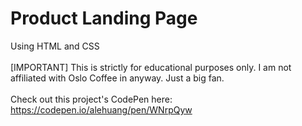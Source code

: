 # Product Landing Page

Using HTML and CSS <br><br>
[IMPORTANT] This is strictly for educational purposes only. I am not affiliated with Oslo Coffee in anyway. Just a big fan. <br><br>
Check out this project's CodePen here: https://codepen.io/alehuang/pen/WNrpQyw
